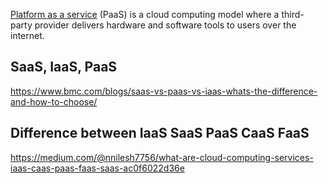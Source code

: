 [Platform as a service](https://wikipedia.org/wiki/Platform_as_a_service)  (PaaS) is a cloud computing model where a third-party provider delivers hardware and software tools to users over the internet.

## SaaS, IaaS, PaaS

https://www.bmc.com/blogs/saas-vs-paas-vs-iaas-whats-the-difference-and-how-to-choose/

## Difference between IaaS SaaS PaaS CaaS FaaS

https://medium.com/@nnilesh7756/what-are-cloud-computing-services-iaas-caas-paas-faas-saas-ac0f6022d36e
